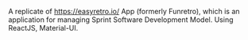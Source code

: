 A replicate of https://easyretro.io/ App (formerly Funretro), which is an application for managing Sprint Software Development Model. 
Using ReactJS, Material-UI.
